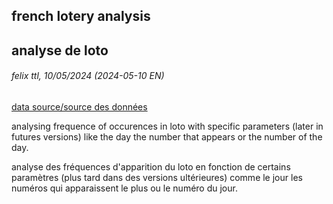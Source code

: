 
## french lotery analysis
## analyse de loto
###### felix ttl, 10/05/2024 (2024-05-10 EN)
[data source/source des données](https://www.fdj.fr/jeux-de-tirage/loto/historique)

analysing frequence of occurences in loto with specific parameters (later in futures versions) like the day the number that appears 
or the number of the day.

analyse des fréquences d'apparition du loto en fonction de certains paramètres (plus tard dans des versions ultérieures) comme le jour
les numéros qui apparaissent le plus ou le numéro du jour.




<!-- end page -->
